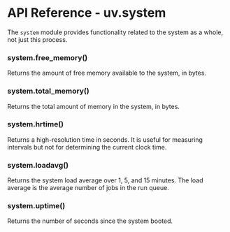 API Reference - uv.system
=========================

The `system` module provides functionality related to the system as a whole,
not just this process.

### system.free_memory()

Returns the amount of free memory available to the system, in bytes.

### system.total_memory()

Returns the total amount of memory in the system, in bytes.

### system.hrtime()

Returns a high-resolution time in seconds. It is useful for measuring
intervals but not for determining the current clock time.

### system.loadavg()

Returns the system load average over 1, 5, and 15 minutes. The load average is
the average number of jobs in the run queue.

### system.uptime()

Returns the number of seconds since the system booted.
